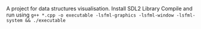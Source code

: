 A project for data structures visualisation.
Install SDL2 Library
Compile and run using 
  `g++ *.cpp -o executable -lsfml-graphics -lsfml-window -lsfml-system && ./executable`
